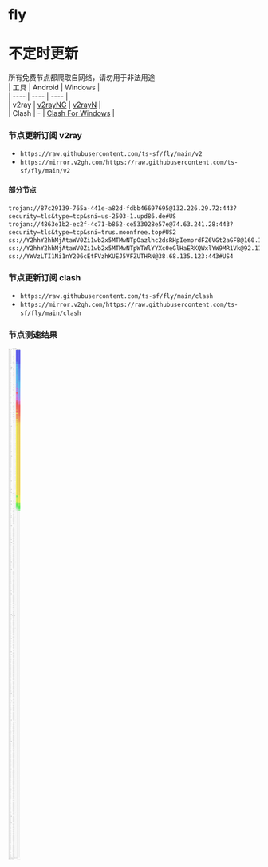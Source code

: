 # fly
# 不定时更新
所有免费节点都爬取自网络，请勿用于非法用途  
|  工具  | Android  | Windows  |  
|  ----  | ----   | ----  |  
| v2ray  | [v2rayNG](https://github.com/2dust/v2rayNG/releases) | [v2rayN](https://github.com/2dust/v2rayN/releases) |  
| Clash  | - | [Clash For Windows](https://github.com/2dust/clashN/releases) | 
  
### 节点更新订阅  v2ray
- `https://raw.githubusercontent.com/ts-sf/fly/main/v2`  
- `https://mirror.v2gh.com/https://raw.githubusercontent.com/ts-sf/fly/main/v2`  

#### 部分节点  
``` 
trojan://87c29139-765a-441e-a82d-fdbb46697695@132.226.29.72:443?security=tls&type=tcp&sni=us-2503-1.upd86.de#US
trojan://4863e1b2-ec2f-4c71-b862-ce533028e57e@74.63.241.28:443?security=tls&type=tcp&sni=trus.moonfree.top#US2
ss://Y2hhY2hhMjAtaWV0Zi1wb2x5MTMwNTpOazlhc2dsRHpIemprdFZ6VGt2aGFB@160.19.78.75:443#%E6%9C%AA%E7%9F%A52%2058.7KB%2Fs
ss://Y2hhY2hhMjAtaWV0Zi1wb2x5MTMwNTpWTWlYYXc0eGlHaERKQWxlYW9MR1Vk@92.118.112.101:9483#US3
ss://YWVzLTI1Ni1nY206cEtFVzhKUEJ5VFZUTHRN@38.68.135.123:443#US4
```
### 节点更新订阅  clash
- `https://raw.githubusercontent.com/ts-sf/fly/main/clash`  
- `https://mirror.v2gh.com/https://raw.githubusercontent.com/ts-sf/fly/main/clash`  

### 节点测速结果
![image](traffic.png)
